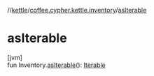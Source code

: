 //[kettle](../../index.md)/[coffee.cypher.kettle.inventory](index.md)/[asIterable](as-iterable.md)

# asIterable

[jvm]\
fun Inventory.[asIterable](as-iterable.md)(): [Iterable](https://kotlinlang.org/api/latest/jvm/stdlib/kotlin.collections/-iterable/index.html)<ItemStack>
